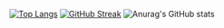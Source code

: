 [![Top Langs](https://github-readme-stats.vercel.app/api/top-langs/?username=ShiralynDev)](https://github.com/anuraghazra/github-readme-stats)
[![GitHub Streak](https://streak-stats.demolab.com/?user=ShiralynDev)](https://git.io/streak-stats)
![Anurag's GitHub stats](https://github-readme-stats.vercel.app/api?username=ShiralynDev&show_icons=true&theme=radical)
